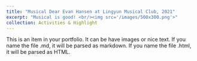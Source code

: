```yaml
---
title: "Musical Dear Evan Hansen at Lingyun Musical Club, 2021"
excerpt: "Musical is good! <br/><img src='/images/500x300.png'>"
collection: Activities & Highlight
---
```


This is an item in your portfolio. It can be have images or nice text. If you name the file .md, it will be parsed as markdown. If you name the file .html, it will be parsed as HTML. 
